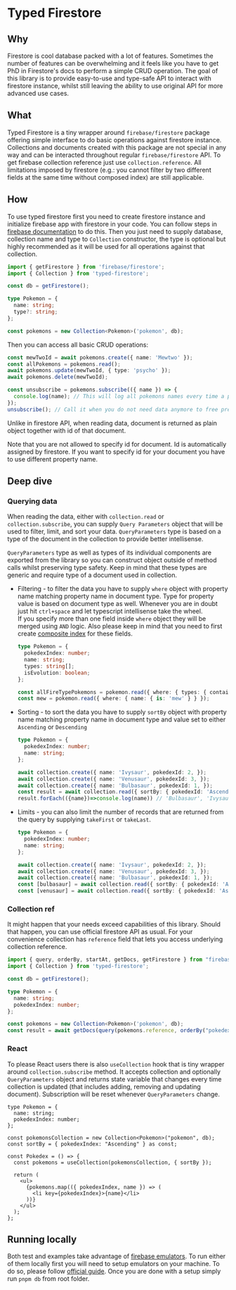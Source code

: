 # Typed Firestore

## Why

Firestore is cool database packed with a lot of features. Sometimes the number of features can be overwhelming and it feels like you have to get PhD in Firestore's docs to perform a simple CRUD operation. The goal of this library is to provide easy-to-use and type-safe API to interact with firestore instance, whilst still leaving the ability to use original API for more advanced use cases.

## What

Typed Firestore is a tiny wrapper around `firebase/firestore` package offering simple interface to do basic operations against firestore instance. Collections and documents created with this package are not special in any way and can be interacted throughout regular `firebase/firestore` API. To get firebase collection reference just use `collection.reference`. All limitations imposed by firestore (e.g.: you cannot filter by two different fields at the same time without composed index) are still applicable.

## How

To use typed firestore first you need to create firestore instance and initialize firebase app with firestore in your code. You can follow steps in [firebase documentation](https://firebase.google.com/docs/firestore/quickstart) to do this.
Then you just need to supply database, collection name and type to `Collection` constructor, the type is optional but highly recommended as it will be used for all operations against that collection.

```typescript
import { getFirestore } from 'firebase/firestore';
import { Collection } from 'typed-firestore';

const db = getFirestore();

type Pokemon = {
  name: string;
  type?: string;
};

const pokemons = new Collection<Pokemon>('pokemon', db);
```

Then you can access all basic CRUD operations:

```typescript
const mewTwoId = await pokemons.create({ name: 'Mewtwo' });
const allPokemons = pokemons.read();
await pokemons.update(mewTwoId, { type: 'psycho' });
await pokemons.delete(mewTwoId);

const unsubscribe = pokemons.subscribe(({ name }) => {
  console.log(name); // This will log all pokemons names every time a pokemon is added/updated/deleted
});
unsubscribe(); // Call it when you do not need data anymore to free precious RAM
```
Unlike in firestore API, when reading data, document is returned as plain object together with id of that document.

Note that you are not allowed to specify id for document. Id is automatically assigned by firestore. If you want to specify id for your document you have to use different property name.

## Deep dive

### Querying data

When reading the data, either with `collection.read` or `collection.subscribe`, you can supply `Query Parameters` object that will be used to filter, limit, and sort your data. `QueryParameters` type is based on a type of the document in the collection to provide better intellisense.

`QueryParameters` type as well as types of its individual components are exported from the library so you can construct object outside of method calls whilst preserving type safety. Keep in mind that these types are generic and require type of a document used in collection.

- Filtering - to filter the data you have to supply `where` object with property name matching property name in document type. Type for property value is based on document type as well. Whenever you are in doubt just hit `ctrl+space` and let typescript intellisense take the wheel.  
If you specify more than one field inside `where` object they will be merged using `AND` logic. Also please keep in mind that you need to first create [composite index](https://firebase.google.com/docs/firestore/query-data/index-overview#composite_indexes) for these fields.

  ```typescript
  type Pokemon = {
    pokedexIndex: number;
    name: string;
    types: string[];
    isEvolution: boolean;
  };

  const allFireTypePokemons = pokemon.read({ where: { types: { contains: 'fire' } } });
  const mew = pokemon.read({ where: { name: { is: 'mew' } } });
  ```
- Sorting - to sort the data you have to supply `sortBy` object with property name matching property name in document type and value set to either `Ascending` or `Descending`
  ```typescript
  type Pokemon = {
    pokedexIndex: number;
    name: string;
  };

  await collection.create({ name: 'Ivysaur', pokedexId: 2, });
  await collection.create({ name: 'Venusaur', pokedexId: 3, });
  await collection.create({ name: 'Bulbasaur', pokedexId: 1, });
  const result = await collection.read({ sortBy: { pokedexId: 'Ascending' } });
  result.forEach(({name})=>console.log(name)) // 'Bulbasaur', 'Ivysaur', 'Venusaur'
  ```
- Limits - you can also limit the number of records that are returned from the query by supplying `takeFirst` or `takeLast`.
  ```typescript
  type Pokemon = {
    pokedexIndex: number;
    name: string;
  };

  await collection.create({ name: 'Ivysaur', pokedexId: 2, });
  await collection.create({ name: 'Venusaur', pokedexId: 3, });
  await collection.create({ name: 'Bulbasaur', pokedexId: 1, });
  const [bulbasaur] = await collection.read({ sortBy: { pokedexId: 'Ascending' }, takeFirst: 1 });
  const [venusaur] = await collection.read({ sortBy: { pokedexId: 'Ascending' }, takeLast: 3 });
  ```

### Collection ref

It might happen that your needs exceed capabilities of this library. Should that happen, you can use official firestore API as usual. For your convenience collection has `reference` field that lets you access underlying collection reference.
```typescript
import { query, orderBy, startAt, getDocs, getFirestore } from "firebase/firestore"; 
import { Collection } from 'typed-firestore';

const db = getFirestore();

type Pokemon = {
  name: string;
  pokedexIndex: number;
};

const pokemons = new Collection<Pokemon>('pokemon', db);
const result = await getDocs(query(pokemons.reference, orderBy("pokedexIndex"), startAt(3)));
```

### React

To please React users there is also `useCollection` hook that is tiny wrapper around `collection.subscribe` method. It accepts collection and optionally `QueryParameters` object and returns state variable that changes every time collection is updated (that includes adding, removing and updating document). Subscription will be reset whenever `QueryParameters` change.
```tsx
type Pokemon = {
  name: string;
  pokedexIndex: number;
};

const pokemonsCollection = new Collection<Pokemon>("pokemon", db);
const sortBy = { pokedexIndex: "Ascending" } as const;

const Pokedex = () => {
  const pokemons = useCollection(pokemonsCollection, { sortBy });

  return (
    <ul>
      {pokemons.map(({ pokedexIndex, name }) => (
        <li key={pokedexIndex}>{name}</li>
      ))}
    </ul>
  );
};
``` 

## Running locally

Both test and examples take advantage of [firebase emulators](https://firebase.google.com/docs/emulator-suite). To run either of them locally first you will need to setup emulators on your machine. To do so, please follow [official guide](https://firebase.google.com/docs/emulator-suite/install_and_configure). Once you are done with a setup simply run `pnpm db` from root folder. 